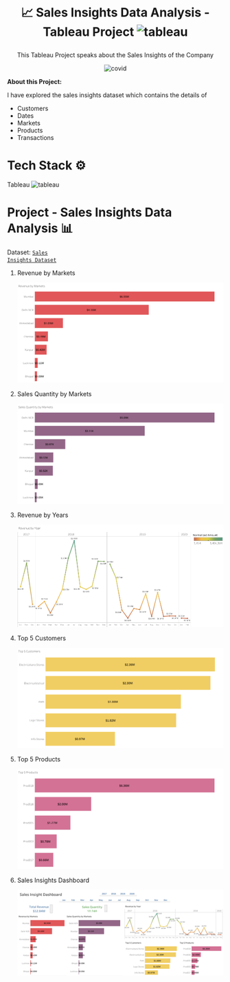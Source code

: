 # <p align="center">📈 Sales Insights Data Analysis - Tableau Project <img src="https://iconape.com/wp-content/png_logo_vector/tableau-software.png" alt="tableau" width="35" height="35"/></p>

<p align="center">This Tableau Project speaks about the Sales Insights of the Company</p>

<p align="center"><img src="https://i.redd.it/asksph4rlrt61.jpg" alt="covid" width="525" height="288"/></p>

<b>About this Project:</b>

I have explored the sales insights dataset which contains the details of
- Customers
- Dates
- Markets
- Products
- Transactions

# Tech Stack ⚙️

Tableau <img src="https://iconape.com/wp-content/png_logo_vector/tableau-software.png" alt="tableau" width="15" height="15"/>

# Project - Sales Insights Data Analysis 📊

Dataset: <code>[Sales Insights Dataset](https://github.com/Azhar23S/Sales_Insights_Dashboard-Tableau_Project/blob/main/sales.xlsx)</code>

1. Revenue by Markets <p align="center"><img src="https://github.com/Azhar23S/Sales_Insights_Dashboard-Tableau_Project/blob/main/Revenue%20by%20Markets.png"/></p>
2. Sales Quantity by Markets <p align="center"><img src="https://github.com/Azhar23S/Sales_Insights_Dashboard-Tableau_Project/blob/main/Sales%20Quantity%20by%20Markets.png"/></p>
3. Revenue by Years <p align="center"><img src="https://github.com/Azhar23S/Sales_Insights_Dashboard-Tableau_Project/blob/main/Revenue%20by%20Year.png"/></p>
4. Top 5 Customers <p align="center"><img src="https://github.com/Azhar23S/Sales_Insights_Dashboard-Tableau_Project/blob/main/Top%205%20Customers.png"/></p>
5. Top 5 Products <p align="center"><img src="https://github.com/Azhar23S/Sales_Insights_Dashboard-Tableau_Project/blob/main/Top%205%20Products.png"/></p>
6. Sales Insights Dashboard <p align="center"><img src="https://github.com/Azhar23S/Sales_Insights_Dashboard-Tableau_Project/blob/main/Sales%20Insight%20Dashboard.png"/></p>
